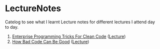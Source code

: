 # LectureNotes

Catelog to see what I learnt
Lecture notes for different lectures I attend day to day.

1. [Enterprise Programming Tricks For Clean Code](enterprise_programming_tricks_for_clean_code.md) ([Lecture](https://www.youtube.com/watch?v=dC9vdQkU-xI))
2. [How Bad Code Can Be Good](how_bad_code_can_be_good.md) ([Lecture](https://www.youtube.com/watch?v=3m1JoFf-poQ))
